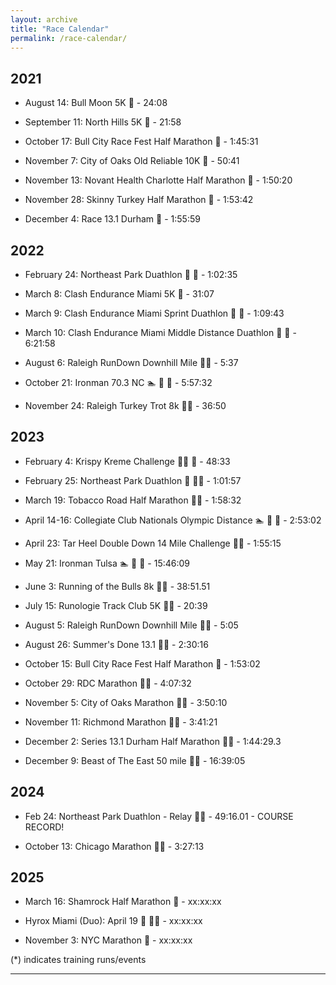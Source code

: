 ```yaml
---
layout: archive
title: "Race Calendar"
permalink: /race-calendar/
---
```



## 2021 
- August 14: Bull Moon 5K 🏃 - 24:08
  
- September 11: North Hills 5K 🏃 - 21:58
  
- October 17: Bull City Race Fest Half Marathon 🏃 - 1:45:31

- November 7: City of Oaks Old Reliable 10K 🏃 - 50:41

- November 13: Novant Health Charlotte Half Marathon 🏃 - 1:50:20
  
- November 28: Skinny Turkey Half Marathon 🏃 - 1:53:42
  
- December 4: Race 13.1 Durham 🏃 - 1:55:59

## 2022

- February 24: Northeast Park Duathlon 🏃 🚴 - 1:02:35

- March 8: Clash Endurance Miami 5K 🏃 - 31:07

- March 9: Clash Endurance Miami Sprint Duathlon 🏃 🚴 - 1:09:43

- March 10: Clash Endurance Miami Middle Distance Duathlon 🏃 🚴 - 6:21:58

- August 6: Raleigh RunDown Downhill Mile 🏃‍♂️ - 5:37

- October 21: Ironman 70.3 NC 🏊 🚴 🏃 - 5:57:32

- November 24: Raleigh Turkey Trot 8k 🏃‍♂️ - 36:50

## 2023

- February 4: Krispy Kreme Challenge 🏃‍♂️ 🍩 - 48:33

- February 25: Northeast Park Duathlon 🚴 🏃‍♂️ - 1:01:57

- March 19: Tobacco Road Half Marathon 🏃‍♂️ - 1:58:32

- April 14-16: Collegiate Club Nationals Olympic Distance 🏊 🚴 🏃 - 2:53:02

- April 23: Tar Heel Double Down 14 Mile Challenge 🏃‍♂️ - 1:55:15

- May 21: Ironman Tulsa 🏊 🚴 🏃 - 15:46:09

- June 3: Running of the Bulls 8k 🏃‍♂️ - 38:51.51

- July 15: Runologie Track Club 5K 🏃‍♂️ - 20:39

- August 5: Raleigh RunDown Downhill Mile 🏃‍♂️ - 5:05

- August 26: Summer's Done 13.1 🏃‍♂️ - 2:30:16

- October 15: Bull City Race Fest Half Marathon 🏃 - 1:53:02

- October 29: RDC Marathon 🏃‍♂️ - 4:07:32

- November 5: City of Oaks Marathon 🏃‍♂️ - 3:50:10

- November 11: Richmond Marathon 🏃‍♂️ - 3:41:21

- December 2: Series 13.1 Durham Half Marathon 🏃‍♂️ - 1:44:29.3
  
- December 9: Beast of The East 50 mile 🏃‍♂️ - 16:39:05

## 2024  

- Feb 24: Northeast Park Duathlon - Relay 🏃‍♂️ - 49:16.01 - COURSE RECORD!

- October 13: Chicago Marathon 🏃‍♂️ - 3:27:13

## 2025

- March 16: Shamrock Half Marathon 🏃 - xx:xx:xx

- Hyrox Miami (Duo): April 19 🏃 🏋️‍♂️ - xx:xx:xx

- November 3: NYC Marathon 🏃 - xx:xx:xx



(*) indicates training runs/events 
<!-- One 70.3, one 13.1, one 140.6, and one 26.2 every year -->
---

<!--
<div id="image-table">
    <table>
	    <tr>
    	    <td style="padding:10px">
        	    <img src="Images/left.JPG" height="300" width="300"/>
      	    </td>
            <td style="padding:10px">
            	<img src="Images/middle.JPG" height="300" width="300"/>
            </td>
            <td style="padding:10px">
            	<img src="Images/right.JPG" height="300" width="300"/>
            </td>
        </tr>
    </table>
</div>
-->

